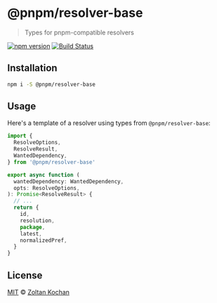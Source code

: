 # @pnpm/resolver-base

> Types for pnpm-compatible resolvers

<!--@shields('npm', 'travis')-->
[![npm version](https://img.shields.io/npm/v/@pnpm/resolver-base.svg)](https://www.npmjs.com/package/@pnpm/resolver-base) [![Build Status](https://img.shields.io/travis/pnpm/resolver-base/master.svg)](https://travis-ci.org/pnpm/resolver-base)
<!--/@-->

## Installation

```sh
npm i -S @pnpm/resolver-base
```

## Usage

Here's a template of a resolver using types from `@pnpm/resolver-base`:

```ts
import {
  ResolveOptions,
  ResolveResult,
  WantedDependency,
} from '@pnpm/resolver-base'

export async function (
  wantedDependency: WantedDependency,
  opts: ResolveOptions,
): Promise<ResolveResult> {
  // ...
  return {
    id,
    resolution,
    package,
    latest,
    normalizedPref,
  }
}
```

## License

[MIT](./LICENSE) © [Zoltan Kochan](https://www.kochan.io/)
